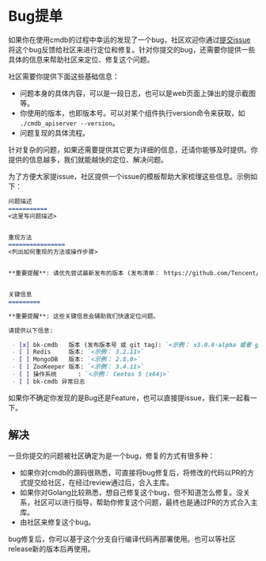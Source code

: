 # Bug提单
如果你在使用cmdb的过程中幸运的发现了一个bug，社区欢迎你通过[提交issue](https://github.com/Tencent/bk-cmdb/issues/new)
将这个bug反馈给社区来进行定位和修复。针对你提交的bug，还需要你提供一些具体的信息来帮助社区来定位、修复这个问题。

社区需要你提供下面这些基础信息：
* 问题本身的具体内容，可以是一段日志，也可以是web页面上弹出的提示截图等。
* 你使用的版本，也即版本号。可以对某个组件执行version命令来获取，如 `./cmdb_apiserver --version`。
* 问题复现的具体流程。

针对复杂的问题，如果还需要提供其它更为详细的信息，还请你能够及时提供。你提供的信息越多，我们就能越快的定位、解决问题。

为了方便大家提issue，社区提供一个issue的模板帮助大家梳理这些信息。示例如下：

```markdown
问题描述
===========
<这里写问题描述>


重现方法
================
<列出如何重现的方法或操作步骤>


**重要提醒**: 请优先尝试最新发布的版本 (发布清单： https://github.com/Tencent/bk-cmdb/releases), 如果问题不能在最新发布的版本里重现，说明此问题已经被修复。


关键信息
=========

**重要提醒**: 这些关键信息会辅助我们快速定位问题。

请提供以下信息:

 - [x] bk-cmdb   版本 (发布版本号 或 git tag): `<示例： v3.0.6-alpha 或者 git sha. 请不要使用 "最新版本" 或 "当前版本"等无法准确定位代码版本的语句描述>`
 - [ ] Redis     版本: `<示例： 3.2.11>`
 - [ ] MongoDB   版本: `<示例： 2.8.0>`
 - [ ] ZooKeeper 版本: `<示例： 3.4.11>`
 - [ ] 操作系统      : `<示例： Centos 5 (x64)>`
 - [ ] bk-cmdb 异常日志
```

如果你不确定你发现的是Bug还是Feature，也可以直接提issue，我们来一起看一下。

## 解决
一旦你提交的问题被社区确定为是一个bug，修复的方式有很多种：
  - 如果你对cmdb的源码很熟悉，可直接将bug修复后，将修改的代码以PR的方式提交给社区，在经过review通过后，合入主库。
  - 如果你对Golang比较熟悉，想自己修复这个bug，但不知道怎么修复。没关系，社区可以进行指导，帮助你修复这个问题，最终也是通过PR的方式合入主库。
  - 由社区来修复这个bug。

bug修复后，你可以基于这个分支自行编译代码再部署使用。也可以等社区release新的版本后再使用。
